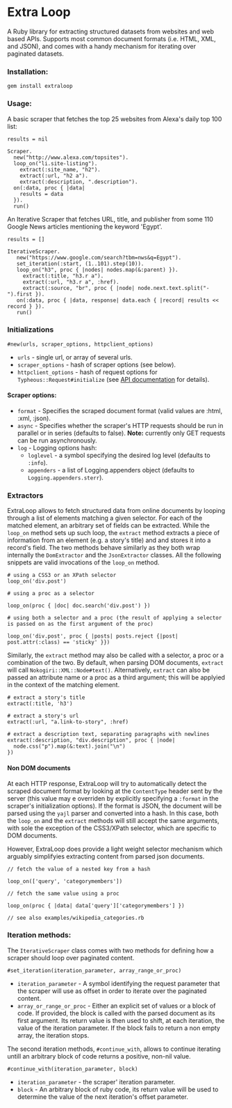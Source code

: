 # Extra Loop

A Ruby library for extracting structured datasets from websites and web based APIs. 
Supports most common document formats (i.e. HTML, XML, and JSON), and comes with a handy mechanism 
for iterating over paginated datasets.


### Installation:

    gem install extraloop

### Usage:

A basic scraper that fetches the top 25 websites from Alexa's daily top 100 list:

    results = nil

    Scraper.
      new("http://www.alexa.com/topsites").
      loop_on("li.site-listing").
        extract(:site_name, "h2").
        extract(:url, "h2 a").
        extract(:description, ".description").
      on(:data, proc { |data|
        results = data
      }).
      run()

An Iterative Scraper that fetches URL, title, and publisher from some 110 Google News articles mentioning the keyword 'Egypt'.

    results = []

    IterativeScraper.
       new("https://www.google.com/search?tbm=nws&q=Egypt").
       set_iteration(:start, (1..101).step(10)).
       loop_on("h3", proc { |nodes| nodes.map(&:parent) }).
         extract(:title, "h3.r a").
         extract(:url, "h3.r a", :href).
         extract(:source, "br", proc { |node| node.next.text.split("-").first }).
       on(:data, proc { |data, response| data.each { |record| results << record } }).
       run()


### Initializations

    #new(urls, scraper_options, httpclient_options)

- `urls` - single url, or array of several urls.
- `scraper_options` - hash of scraper options (see below).
- `httpclient_options` - hash of request options for `Typheous::Request#initialize` (see [API documentation](http://rubydoc.info/github/pauldix/typhoeus/master/Typhoeus/Request#initialize-instance_method) for details).

#### Scraper options:
* `format` - Specifies the scraped document format (valid values are :html, :xml, :json). 
* `async` - Specifies whether the scraper's HTTP requests should be run in parallel or in series (defaults to false). **Note:** currently only GET requests can be run asynchronously.
* `log` - Logging options hash:
     * `loglevel`  - a symbol specifying the desired log level (defaults to `:info`).
     * `appenders` - a list of Logging.appenders object (defaults to `Logging.appenders.sterr`).

### Extractors

ExtraLoop allows to fetch structured data from online documents by looping through a list of elements matching a given selector. For each of the matched element, an arbitrary set of fields can be extracted. While the `loop_on` method sets up such loop, the `extract` method extracts a piece of information from an element (e.g. a story's title) and and stores it into a record's field. The two methods behave similarly as they both wrap internally the `DomExtractor` and the `JsonExtractor` classes. All the following snippets are valid invocations of the `loop_on` method.


    # using a CSS3 or an XPath selector
    loop_on('div.post')

    # using a proc as a selector

    loop_on(proc { |doc| doc.search('div.post') })

    # using both a selector and a proc (the result of applying a selector is passed on as the first argument of the proc)

    loop_on('div.post', proc { |posts| posts.reject {|post| post.attr(:class) == 'sticky' }})

Similarly, the `extract` method may also be called with a selector, a proc or a combination of the two. By default, when parsing DOM documents, `extract` will call
`Nokogiri::XML::Node#text()`. Alternatively, `extract` can also be passed an attribute name or a proc as a third argument; this will be applyied in the context of the matching element. 

    # extract a story's title 
    extract(:title, 'h3')

    # extract a story's url
    extract(:url, "a.link-to-story", :href)

    # extract a description text, separating paragraphs with newlines 
    extract(:description, "div.description", proc { |node|
      node.css("p").map(&:text).join("\n") 
    })

#### Non DOM documents

At each HTTP response, ExtraLoop will try to automatically detect the scraped document format by looking at the `ContentType` header sent by the server (this value may e overriden by explicitly specifying a `:format` in the scraper's initialization options). If the format is JSON, the document will be parsed using the `yajl` parser and converted into a hash. In this case, both the `loop_on` and the `extract` methods will still accept the same arguments, with sole the exception of the CSS3/XPath selector, which are specific to DOM documents. 

However, ExtraLoop does provide a light weight selector mechanism which arguably simplifyies extracting content from parsed json documents. 
 
    // fetch the value of a nested key from a hash

    loop_on(['query', 'categorymembers'])

    // fetch the same value using a proc
    
    loop_on(proc { |data| data['query']['categorymembers'] })

    // see also examples/wikipedia_categories.rb


 


### Iteration methods:

The `IterativeScraper` class comes with two methods for defining how a scraper should loop over paginated content. 


    #set_iteration(iteration_parameter, array_range_or_proc)

* `iteration_parameter` - A symbol identifying the request parameter that the scraper will use as offset in order to iterate over the paginated content.
* `array_or_range_or_proc` - Either an explicit set of values or a block of code. If provided, the block is called with the parsed document as its first argument. Its return value is then used to shift, at each iteration, the value of the iteration parameter. If the block fails to return a non empty array, the iteration stops.

The second iteration methods, `#continue_with`, allows to continue iterating untill an arbitrary block of code returns a positive, non-nil value.

    #continue_with(iteration_parameter, block)

* `iteration_parameter` - the scraper' iteration parameter.
* `block` - An arbitrary block of ruby code, its return value will be used to determine the value of the next iteration's offset parameter.

